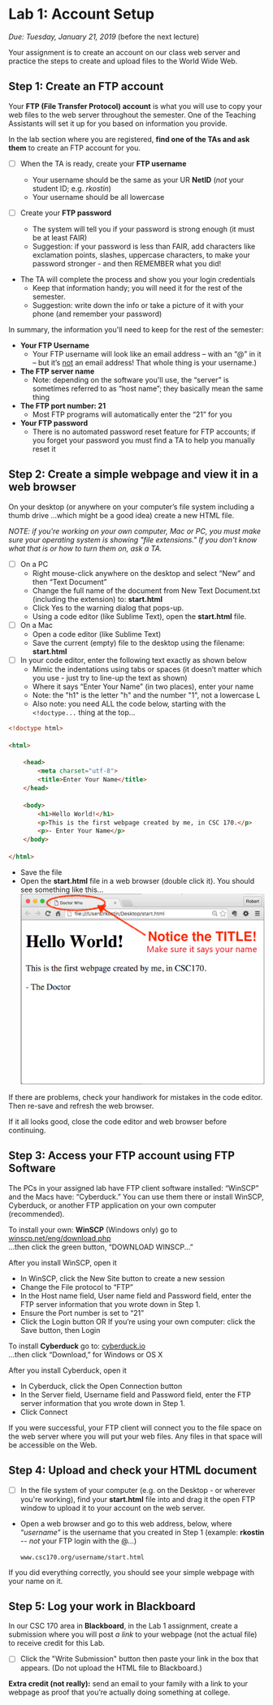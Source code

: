 # Lab 1: Account Setup
*Due: Tuesday, January 21, 2019* (before the next lecture)

Your assignment is to create an account on our class web server and practice the steps to create and upload files to the World Wide Web.

## Step 1: Create an FTP account

Your **FTP (File Transfer Protocol) account** is what you will use to copy your web files to the web server throughout the semester.  One of the Teaching Assistants will set it up for you based on information you provide.

In the lab section where you are registered, **find one of the TAs and ask them** to create an FTP account for you.  

- [ ] When the TA is ready, create your **FTP username** 
  - Your username should be the same as your UR **NetID** (*not* your student ID; e.g. *rkostin*)
  - Your username should be all lowercase
  
- [ ] Create your **FTP password**
   - The system will tell you if your password is strong enough (it must be at least FAIR)
   - Suggestion: if your password is less than FAIR, add characters like exclamation points, slashes, uppercase characters, to make your password stronger - and then REMEMBER what you did!

- The TA will complete the process and show you your login credentials
  - Keep that information handy; you will need it for the rest of the semester. 
  - Suggestion: write down the info or take a picture of it with your phone (and remember your password)

In summary, the information you'll need to keep for the rest of the semester:

- **Your FTP Username**
  - Your FTP username will look like an email address – with an “@” in it – but it’s <u>not</u> an email address! That whole thing is your username.)
- **The FTP server name**
  - Note: depending on the software you'll use, the “server” is sometimes referred to as “host name”; they basically mean the same thing
- **The FTP port number: 21**
  - Most FTP programs will automatically enter the “21” for you
- **Your FTP password**
  - There is no automated password reset feature for FTP accounts; if you forget your password you must find a TA to help you manually reset it

## Step 2: Create a simple webpage and view it in a web browser

On your desktop (or anywhere on your computer’s file system including a thumb drive ...which might be a good idea) create a new HTML file.

*NOTE: if you're working on your own computer, Mac or PC, you must make sure your operating system is showing "file extensions."  If you don't know what that is or how to turn them on, ask a TA.*

- [ ] On a PC
  - Right mouse-click anywhere on the desktop and select “New” and then “Text Document”
  - Change the full name of the document from New Text Document.txt (including the extension) to: **start.html**
  - Click Yes to the warning dialog that pops-up.
  - Using a code editor (like Sublime Text), open the **start.html** file.
- [ ] On a Mac
  - Open a code editor (like Sublime Text)
  - Save the current (empty) file to the desktop using the filename: **start.html**
- [ ] In your code editor, enter the following text exactly as shown below
  - Mimic the indentations using tabs or spaces (it doesn’t matter which you use - just try to line-up the text as shown)
  - Where it says “Enter Your Name” (in two places), enter your name
  - Note: the "h1" is the letter "h" and the number "1", not a lowercase L
  - Also note: you need ALL the code below, starting with the `<!doctype...` thing at the top...

```html
<!doctype html>

<html>

	<head>
		<meta charset="utf-8">
		<title>Enter Your Name</title>
	</head>

	<body>
		<h1>Hello World!</h1>
		<p>This is the first webpage created by me, in CSC 170.</p>
		<p>- Enter Your Name</p>
	</body>

</html>
```

- Save the file  
- Open the **start.html** file in a web browser (double click it).  You should see something like this...<br>![screen capture of first webpage](media/figure1.png)

If there are problems, check your handiwork for mistakes in the code editor.  Then re-save and refresh the web browser.

If it all looks good, close the code editor and web browser before continuing.

## Step 3: Access your FTP account using FTP Software

The PCs in your assigned lab have FTP client software installed: “WinSCP” and the Macs have: “Cyberduck.”  You can use them there or install WinSCP, Cyberduck, or another FTP application on your own computer (recommended).

To install your own: **WinSCP** (Windows only) go to [winscp.net/eng/download.php](http://winscp.net/eng/download.php)<br>...then click the green button, “DOWNLOAD WINSCP...”

After you install WinSCP, open it

- In WinSCP, click the New Site button to create a new session
- Change the File protocol to “FTP”
- In the Host name field, User name field and Password field, enter the FTP server information that you wrote down in Step 1.
- Ensure the Port number is set to “21”
- Click the Login button OR If you’re using your own computer: click the Save button, then Login

To install **Cyberduck** go to: [cyberduck.io](http://cyberduck.io)<br>
...then click “Download,” for Windows or OS X

After you install Cyberduck, open it

- In Cyberduck, click the Open Connection button
- In the Server field, Username field and Password field, enter the FTP server information that you wrote down in Step 1.
- Click Connect

If you were successful, your FTP client will connect you to the file space on the web server where you will put your web files.  Any files in that space will be accessible on the Web.

## Step 4: Upload and check your HTML document

- [ ] In the file system of your computer (e.g. on the Desktop - or wherever you're working), find your **start.html** file into and drag it the open FTP window to upload it to your account on the web server.

- Open a web browser and go to this web address, below, where “*username*” is the username that you created in Step 1 (example: **rkostin** -- *not* your FTP login with the @...)

   `www.csc170.org/username/start.html`

If you did everything correctly, you should see your simple webpage with your name on it. 

## Step 5: Log your work in Blackboard
In our CSC 170 area in **Blackboard**, in the Lab 1 assignment, create a submission where you will post *a link* to your webpage (not the actual file) to receive credit for this Lab.  

- [ ] Click the "Write Submission" button then paste your link in the box that appears. (Do not upload the HTML file to Blackboard.)

**Extra credit (not really):** send an email to your family with a link to your webpage as proof that you’re actually doing something at college.  
